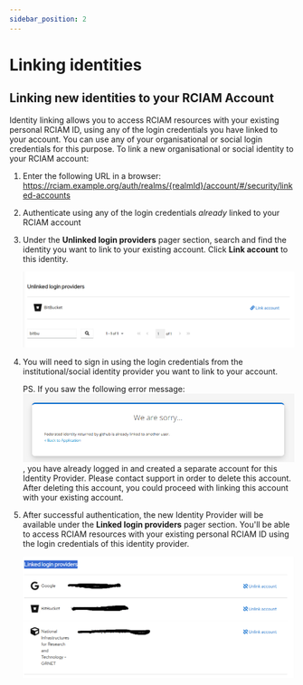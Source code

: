 ```yaml
---
sidebar_position: 2
---
```


# Linking identities

## Linking new identities to your RCIAM Account

Identity linking allows you to access RCIAM resources with your existing personal
RCIAM ID, using any of the login credentials you have linked to your account. You
can use any of your organisational or social login credentials for this purpose.
To link a new organisational or social identity to your RCIAM account:

1. Enter the following URL in a browser: <https://rciam.example.org/auth/realms/{realmId}/account/#/security/linked-accounts>

1. Authenticate using any of the login credentials _already_
   linked to your RCIAM account

1. Under the **Unlinked login providers** pager section, search and find the identity you want to link to your existing account.
   Click **Link account** to this identity.

   ![Link new identity](../../static/img/user/link-new.png)

1. You will need to sign in using the login credentials from the
   institutional/social identity provider you want to link to your account.

   PS. If you saw the following error message:
   ![already-linked](../../static/img/user/already-linked.png)
   , you have already logged in and created a separate account for this Identity Provider.
   Please contact support in order to delete this account. 
   After deleting this account, you could proceed with linking this account with your existing account.

1. After successful authentication, the new Identity Provider will be available
   under the **Linked login providers** pager section. You'll be able to access RCIAM
   resources with your existing personal RCIAM ID using the login credentials of
   this identity provider.

   ![Link new identity end](../../static/img/user/link-end.png) 
